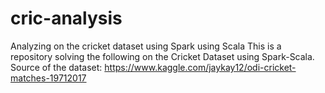 # cric-analysis
Analyzing on the cricket dataset using Spark using Scala
This is a repository solving the following on the Cricket Dataset using Spark-Scala. 
Source of the dataset: https://www.kaggle.com/jaykay12/odi-cricket-matches-19712017
